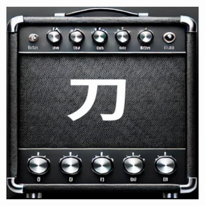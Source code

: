 [![image info](https://raw.githubusercontent.com/markxbrooks/katana-editor/main/katana%20editor/Assets.xcassets/AppIcon.appiconset/KatanaEditor%201.png)](https://github.com/markxbrooks/katana-editor/blob/main/katana%20editor/Assets.xcassets/AppIcon.appiconset/KatanaEditor%201.png)

